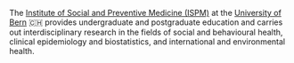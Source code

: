 The [Institute of Social and Preventive Medicine (ISPM)](https://www.ispm.unibe.ch) at the [University of Bern](https://www.unibe.ch) 🇨🇭 provides undergraduate and postgraduate education and carries out interdisciplinary research in the fields of social and behavioural health, clinical epidemiology and biostatistics, and international and environmental health.
